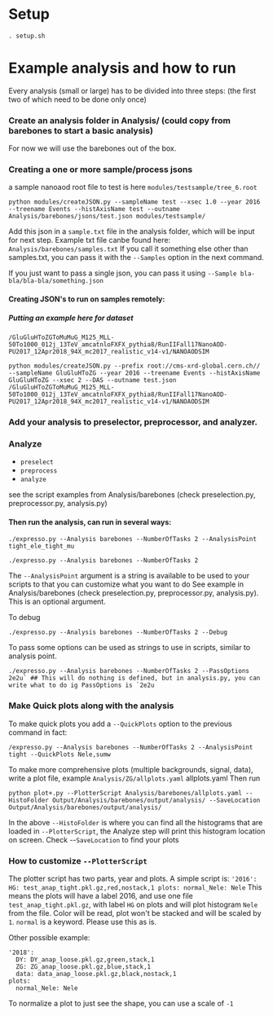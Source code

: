 # Setup

`. setup.sh`

# Example analysis and how to run

Every analysis (small or large) has to be divided into three steps: (the first two of which need to be done only once)

### Create an analysis folder in Analysis/ (could copy from barebones to start a basic analysis)
For now we will use the barebones out of the box.

### Creating a one or more sample/process jsons
a sample nanoaod root file to test is here `modules/testsample/tree_6.root`

`python modules/createJSON.py --sampleName test --xsec 1.0 --year 2016 --treename Events --histAxisName test --outname Analysis/barebones/jsons/test.json modules/testsample/`

Add this json in a `sample.txt` file in the analysis folder, which will be input for next step. Example txt file canbe found here: `Analysis/barebones/samples.txt`
If you call it something else other than samples.txt, you can pass it with the `--Samples` option in the next command.

If you just want to pass a single json, you can pass it using `--Sample bla-bla/bla-bla/something.json`

#### Creating JSON's to run on samples remotely:
##### Putting an example here for dataset
`/GluGluHToZGToMuMuG_M125_MLL-50To1000_012j_13TeV_amcatnloFXFX_pythia8/RunIIFall17NanoAOD-PU2017_12Apr2018_94X_mc2017_realistic_v14-v1/NANOAODSIM`
```
python modules/createJSON.py --prefix root://cms-xrd-global.cern.ch// --sampleName GluGluHToZG --year 2016 --treename Events --histAxisName GluGluHToZG --xsec 2 --DAS --outname test.json /GluGluHToZGToMuMuG_M125_MLL-50To1000_012j_13TeV_amcatnloFXFX_pythia8/RunIIFall17NanoAOD-PU2017_12Apr2018_94X_mc2017_realistic_v14-v1/NANOAODSIM
```

### Add your analysis to preselector, preprocessor, and analyzer.

### Analyze
 - `preselect`
 - `preprocess`
 - `analyze`

see the script examples from Analysis/barebones (check preselection.py, preprocessor.py, analysis.py)

#### Then run the analysis, can run in several ways:
```
./expresso.py --Analysis barebones --NumberOfTasks 2 --AnalysisPoint tight_ele_tight_mu
```

```
./expresso.py --Analysis barebones --NumberOfTasks 2
```

The `--AnalysisPoint` argument is a string is available to be used to your scripts to that you can customize what you want to do
See example in Analysis/barebones (check preselection.py, preprocessor.py, analysis.py). This is an optional argument.

To debug
```
./expresso.py --Analysis barebones --NumberOfTasks 2 --Debug
```

To pass some options can be used as strings to use in scripts, similar to analysis point.

```
./expresso.py --Analysis barebones --NumberOfTasks 2 --PassOptions 2e2u` ## This will do nothing is defined, but in analysis.py, you can write what to do ig PassOptions is `2e2u
```


### Make Quick plots along with the analysis

To make quick plots you add a `--QuickPlots` option to the previous command in fact:

```.
/expresso.py --Analysis barebones --NumberOfTasks 2 --AnalysisPoint tight --QuickPlots Nele,sumw
```

To make more comprehensive plots (multiple backgrounds, signal, data), write a plot file, example `Analysis/ZG/allplots.yaml` allplots.yaml
Then run

```
python plot+.py --PlotterScript Analysis/barebones/allplots.yaml --HistoFolder Output/Analysis/barebones/output/analysis/ --SaveLocation Output/Analysis/barebones/output/analysis/
```

In the above `--HistoFolder` is where you can find all the histograms that are loaded in `--PlotterScript`, the Analyze step will print this histogram location on screen.
Check --`SaveLocation` to find your plots

### How to customize `--PlotterScript`

The plotter script has two parts, year and plots.
A simple script is:
`
'2016':
  HG: test_anap_tight.pkl.gz,red,nostack,1
plots:
  normal_Nele: Nele
`
This means the plots will have a label 2016, and use one file `test_anap_tight.pkl.gz`, with label `HG` on plots and will plot histogram `Nele` from the file. Color will be read, plot won't be stacked and will be scaled by `1`. `normal` is a keyword. Please use this as is.

Other possible example:
```
'2018':
  DY: DY_anap_loose.pkl.gz,green,stack,1
  ZG: ZG_anap_loose.pkl.gz,blue,stack,1
  data: data_anap_loose.pkl.gz,black,nostack,1
plots:
  normal_Nele: Nele
```

To normalize a plot to just see the shape, you can use a scale of `-1`


